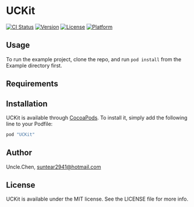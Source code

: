 # UCKit

[![CI Status](http://img.shields.io/travis/Uncle.Chen/UCKit.svg?style=flat)](https://travis-ci.org/Uncle.Chen/UCKit)
[![Version](https://img.shields.io/cocoapods/v/UCKit.svg?style=flat)](http://cocoapods.org/pods/UCKit)
[![License](https://img.shields.io/cocoapods/l/UCKit.svg?style=flat)](http://cocoapods.org/pods/UCKit)
[![Platform](https://img.shields.io/cocoapods/p/UCKit.svg?style=flat)](http://cocoapods.org/pods/UCKit)

## Usage

To run the example project, clone the repo, and run `pod install` from the Example directory first.

## Requirements

## Installation

UCKit is available through [CocoaPods](http://cocoapods.org). To install
it, simply add the following line to your Podfile:

```ruby
pod "UCKit"
```

## Author

Uncle.Chen, suntear2941@hotmail.com

## License

UCKit is available under the MIT license. See the LICENSE file for more info.
